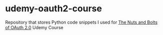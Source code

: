 # udemy-oauth2-course
Repository that stores Python code snippets I used for [The Nuts and Bolts of OAuth 2.0](https://www.udemy.com/course/oauth-2-simplified/) Udemy Course
